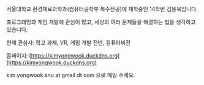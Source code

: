 서울대학교 환경재료과학과(컴퓨터공학부 복수전공)에 재학중인 14학번 김용욱입니다.

프로그래밍과 게임 개발에 관심이 많고, 세상의 여러 문제들을 해결하는 법을 생각하고 있습니다.

현재 관심사: 학교 과제, VR, 게임 개발 전반, 컴퓨터비전

홈페이지: [https://kimyongwook.duckdns.org](https://kimyongwook.duckdns.org)

kim.yongwook.snu at gmail dt com 으로 메일 주세요.
<!---
2wind/2wind is a ✨ special ✨ repository because its `README.md` (this file) appears on your GitHub profile.
You can click the Preview link to take a look at your changes.
--->
